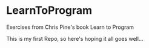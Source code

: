# LearnToProgram
Exercises from Chris Pine's book Learn to Program


This is my first Repo, so here's hoping it all goes well... 
